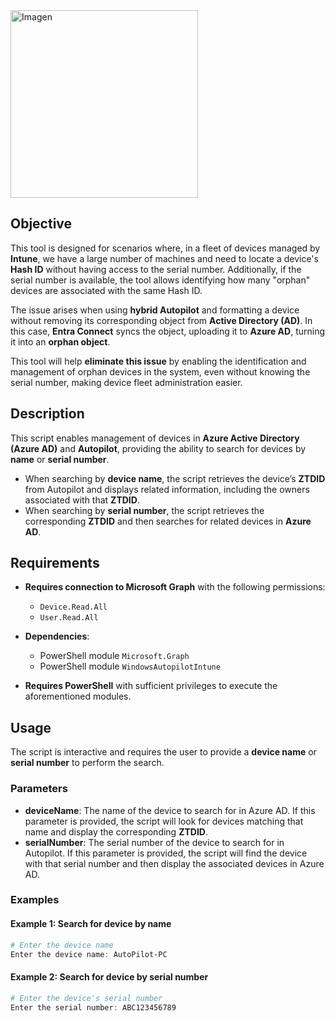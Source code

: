 <img src="https://github.com/user-attachments/assets/fc62dabf-260b-47fb-bff2-15d0ba0f75b5" alt="Imagen" width="300" height="300">

## Objective

This tool is designed for scenarios where, in a fleet of devices managed by **Intune**, we have a large number of machines and need to locate a device's **Hash ID** without having access to the serial number. Additionally, if the serial number is available, the tool allows identifying how many "orphan" devices are associated with the same Hash ID.

The issue arises when using **hybrid Autopilot** and formatting a device without removing its corresponding object from **Active Directory (AD)**. In this case, **Entra Connect** syncs the object, uploading it to **Azure AD**, turning it into an **orphan object**.

This tool will help **eliminate this issue** by enabling the identification and management of orphan devices in the system, even without knowing the serial number, making device fleet administration easier.

## Description

This script enables management of devices in **Azure Active Directory (Azure AD)** and **Autopilot**, providing the ability to search for devices by **name** or **serial number**.

- When searching by **device name**, the script retrieves the device’s **ZTDID** from Autopilot and displays related information, including the owners associated with that **ZTDID**.
- When searching by **serial number**, the script retrieves the corresponding **ZTDID** and then searches for related devices in **Azure AD**.

## Requirements

- **Requires connection to Microsoft Graph** with the following permissions:
  - `Device.Read.All`
  - `User.Read.All`
  
- **Dependencies**:
  - PowerShell module `Microsoft.Graph`
  - PowerShell module `WindowsAutopilotIntune`

- **Requires PowerShell** with sufficient privileges to execute the aforementioned modules.

## Usage

The script is interactive and requires the user to provide a **device name** or **serial number** to perform the search.

### Parameters

- **deviceName**: The name of the device to search for in Azure AD. If this parameter is provided, the script will look for devices matching that name and display the corresponding **ZTDID**.
- **serialNumber**: The serial number of the device to search for in Autopilot. If this parameter is provided, the script will find the device with that serial number and then display the associated devices in Azure AD.

### Examples

#### Example 1: Search for device by name

```powershell
# Enter the device name
Enter the device name: AutoPilot-PC

```
#### Example 2: Search for device by serial number

```powershell
# Enter the device's serial number
Enter the serial number: ABC123456789

